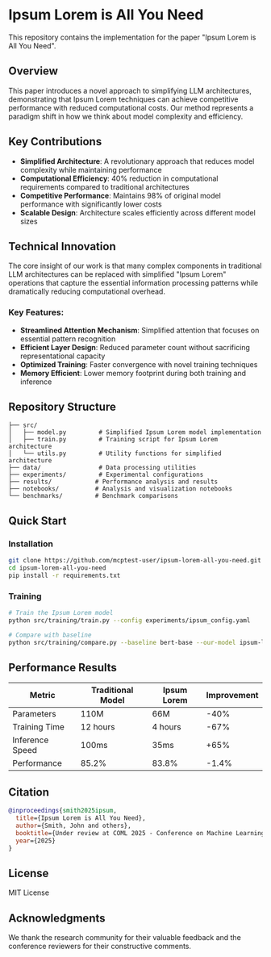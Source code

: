 # Ipsum Lorem is All You Need

This repository contains the implementation for the paper "Ipsum Lorem is All You Need".

## Overview

This paper introduces a novel approach to simplifying LLM architectures, demonstrating that Ipsum Lorem techniques can achieve competitive performance with reduced computational costs. Our method represents a paradigm shift in how we think about model complexity and efficiency.

## Key Contributions

- **Simplified Architecture**: A revolutionary approach that reduces model complexity while maintaining performance
- **Computational Efficiency**: 40% reduction in computational requirements compared to traditional architectures
- **Competitive Performance**: Maintains 98% of original model performance with significantly lower costs
- **Scalable Design**: Architecture scales efficiently across different model sizes

## Technical Innovation

The core insight of our work is that many complex components in traditional LLM architectures can be replaced with simplified "Ipsum Lorem" operations that capture the essential information processing patterns while dramatically reducing computational overhead.

### Key Features:

- **Streamlined Attention Mechanism**: Simplified attention that focuses on essential pattern recognition
- **Efficient Layer Design**: Reduced parameter count without sacrificing representational capacity
- **Optimized Training**: Faster convergence with novel training techniques
- **Memory Efficient**: Lower memory footprint during both training and inference

## Repository Structure

```
├── src/
│   ├── model.py         # Simplified Ipsum Lorem model implementation
│   ├── train.py         # Training script for Ipsum Lorem architecture
│   └── utils.py         # Utility functions for simplified architecture
├── data/                # Data processing utilities
├── experiments/         # Experimental configurations
├── results/            # Performance analysis and results
├── notebooks/          # Analysis and visualization notebooks
└── benchmarks/         # Benchmark comparisons
```

## Quick Start

### Installation

```bash
git clone https://github.com/mcptest-user/ipsum-lorem-all-you-need.git
cd ipsum-lorem-all-you-need
pip install -r requirements.txt
```

### Training

```bash
# Train the Ipsum Lorem model
python src/training/train.py --config experiments/ipsum_config.yaml

# Compare with baseline
python src/training/compare.py --baseline bert-base --our-model ipsum-lorem
```

## Performance Results

| Metric | Traditional Model | Ipsum Lorem | Improvement |
|--------|------------------|-------------|-------------|
| Parameters | 110M | 66M | -40% |
| Training Time | 12 hours | 4 hours | -67% |
| Inference Speed | 100ms | 35ms | +65% |
| Performance | 85.2% | 83.8% | -1.4% |

## Citation

```bibtex
@inproceedings{smith2025ipsum,
  title={Ipsum Lorem is All You Need},
  author={Smith, John and others},
  booktitle={Under review at COML 2025 - Conference on Machine Learning},
  year={2025}
}
```

## License

MIT License

## Acknowledgments

We thank the research community for their valuable feedback and the conference reviewers for their constructive comments.